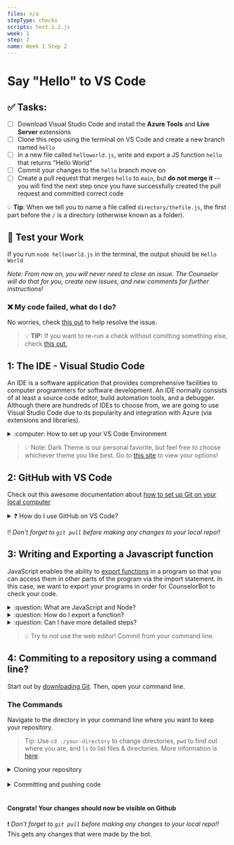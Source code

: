 ```yaml
---
files: n/a
stepType: checks
scripts: test.1.2.js
week: 1
step: 2
name: Week 1 Step 2
---
```


# Say "Hello" to VS Code

## ✅  Tasks:
- [ ] Download Visual Studio Code and install the **Azure Tools** and **Live Server** extensions
- [ ] Clone this repo using the terminal on VS Code and create a new branch named `hello`
- [ ] In a new file called `helloworld.js`, write and export a JS function `hello` that returns "Hello World"
- [ ] Commit your changes to the `hello` branch move on
- [ ] Create a pull request that merges `hello` to `main`, but **do not merge it** -- you will find the next step once you have successfully created the pull request and committed correct code

💡 **Tip**: When we tell you to name a file called `directory/thefile.js`, the first part before the `/` is a directory (otherwise known as a folder).

## 🚧 Test your Work
If you run `node helloworld.js` in the terminal, the output should be `Hello World`

*Note: From now on, you will never need to close an issue. The Counselor will do that for you, create new issues, and new comments for further instructions!*

### :x: My code failed, what do I do?
No worries, check [this out](https://github.com/bitprj/Intro-To-Serverless/blob/main/GETTING_STARTED.md#x-the-step-failed-what-do-i-do) to help resolve the issue.

> :bulb: **TIP:** If you want to re-run a check without comitting something else, check [this out.](https://github.com/bitprj/Intro-To-Serverless/blob/main/GETTING_STARTED.md#question-do-i-have-to-push-a-commit-to-run-a-check)

## 1: The IDE - Visual Studio Code
An IDE is a software application that provides comprehensive facilities to computer programmers for software development. An IDE normally consists of at least a source code editor, build automation tools, and a debugger. Although there are hundreds of IDEs to choose from, we are going to use Visual Studio Code due to its popularity and integration with Azure (via extensions and libraries).

<details>
<summary>:computer: How to set up your VS Code Environment</summary>
  </br>

[Download VS Code](https://code.visualstudio.com/download) for your operating system and check out this <a href="https://www.youtube.com/watch?v=VqCgcpAypFQ">tutorial</a> before getting started.

Inside VS Code, download the following extensions:
- Azure Tools (includes Azure Account, Azure App Service, Azure Functions)
- Live Server

All of the Azure extensions allow you to work on your Azure Function App in VS Code instead of working directly through the Microsoft portal. Live Server is a quick and temporary testing server, and you can use it to test HTML pages. To launch, right click on your html file and press "Open with Live Server" or click "Go Live" in the bottom right corner:

<img width="552" alt="Screen Shot 2021-01-10 at 1 53 20 PM" src="https://user-images.githubusercontent.com/70852990/104403390-6cf44c80-5526-11eb-8274-0a73f0840954.png">
<img width="552" alt="Screen Shot 2021-01-10 at 1 53 40 PM" src="https://user-images.githubusercontent.com/70852990/104403466-93b28300-5526-11eb-8534-34e408a5d600.png">
<br></br>
</details>

> 💡 Note: Dark Theme is our personal favorite, but feel free to choose whichever theme you like best. Go to [this site](https://code.visualstudio.com/docs/getstarted/themes) to view your options!

## 2: GitHub with VS Code

Check out this awesome documentation about [how to set up Git on your local computer](https://docs.github.com/en/github/getting-started-with-github/set-up-git) 

<details>
  <summary>❓ How do I use GitHub on VS Code?</summary>
  
  1. Once you have complete the steps in the documentation, clone this repo on your computer 
  2. Use the following commands to work with branches in the terminal:
  - Check which branch you're in: `git branch` 
  - Create a new branch and change into it: `git checkout -b name-of-branch` 
  - Change branch: `git checkout name-of-branch` 
  3. Afterwards, follow [this tutorial](https://code.visualstudio.com/docs/editor/github) by VS Code on connecting to GitHub straight from the app!

</details>

‼️ *Don't forget to `git pull` before making any changes to your local repo!!*

## 3: Writing and Exporting a Javascript function

JavaScript enables the ability to [export functions](https://developer.mozilla.org/en-US/docs/web/javascript/reference/statements/export) in a program so that you can access them in other parts of the program via the import statement. In this case, we want to export your programs in order for CounselorBot to check your code.

<details>
<summary>:question: What are JavaScript and Node?</summary>
</br>
Javascript is the language of the internet! It is a powerful tool for creating complex web apps. However, JavaScript can be used for building the client for applications, and sometimes requires a way to access this client, which is also known as the server-side. Node.js is the solution to this problem, and allows you to write and run code not linked to a website locally.

:exclamation: Make sure you have Node.js and npm installed before moving forwards: https://www.npmjs.com/get-npm
* Check if node is installed: run `node -v` in your terminal
* Check if npm is installed: run `npm -v` in your terminal

If you would like to read more, refer to [this article](https://developer.mozilla.org/en-US/docs/Learn/JavaScript/First_steps/What_is_JavaScript) on JavaScript and [this article](https://www.tutorialspoint.com/nodejs/nodejs_introduction.htm) on Node.
<br><br/>
</details>

<details>
<summary>:question: How do I export a function?</summary>
</br>
Let's say your function name is `hello`. To export it, add this line of code at the very bottom of your file outside of your function: `module.exports = hello`.

Example:

```js
function hello() {
    // your code
} 

exports.hello = hello;
```

When you commit the file, we will try to run the function by importing it and compare it's output to the expected output like so:

```js
let hello = require('../../helloworld.js')
let output = hello.hello()
```

### How does this apply to code in the real world?
Just like you can import code from modules other people have written, you can also **import functions you wrote from *other files* to reuse them.** In function oriented programming, you use functions over and over again to save code. If you want to use the function `hello()` in another file, you would need to import it.
<br><br/>
</details>

<details>
<summary>:question: Can I have more detailed steps?</summary>
    </br>

1. Create a new file
2. Name the file helloworld.js
3. Write your code
4. If you have node installed on your computer, open terminal on VS Code and type 'node helloworld.js'
5. If you have not installed node on your computer, you will need to do that first: https://nodejs.org/en/download/
6. Tip: to test your function, call it in your code.
7. Create a new branch named `week1` and commit your `helloworld.js` file in the root directory.
<br><br/>
</details>

> :bulb: Try to not use the web editor! Commit from your command line.

## 4: Commiting to a repository using a command line?

Start out by [downloading Git](https://git-scm.com/downloads). Then, open your command line.

### The Commands
Navigate to the directory in your command line where you want to keep your repository.

> Tip: Use `cd ./your-directory` to change directories, `pwd` to find out where you are, and `ls` to list files & directories. More information is [here](https://www.earthdatascience.org/courses/intro-to-earth-data-science/open-reproducible-science/bash/bash-commands-to-manage-directories-files/). 

<details>
<summary>Cloning your repository</summary>
Click on "Code" on your repo's page and find your repo's HTTP link:
<br>
<img src="https://user-images.githubusercontent.com/69332964/116948751-53e6e700-ac4e-11eb-821a-23ccca60f046.png" width=300>

Use the `git clone` command **and replace the url** to get your repository's files onto your local computer:
```
git clone https://github.com/example/example.git
```

Now is the time to make your changes to your code!
</details>

<br>

<details>
<summary>Committing and pushing code</summary>
First, "stage" your changes. You will be specifying what files you want to commit the changes of.

Stage `helloworld.js` changes only:
```
git add helloworld.js
```

Stage ALL your changes to the repository:
```
git add *
```

Next, let's commit the code. Usually, your commits will be a group of changes that make sense together. *Add a description!*
```
git commit -m "insert your description"
```

Save your commits to the repository on Github!
```
git push
```

**For more information, refer to [this link](https://docs.github.com/en/github/managing-files-in-a-repository/adding-a-file-to-a-repository-using-the-command-line)**
</details>
</br>

#### Congrats! Your changes should now be visible on Github
:exclamation: *Don't forget to `git pull` before making any changes to your local repo!!* This gets any changes that were made by the bot.
